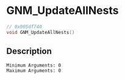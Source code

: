# GNM_UpdateAllNests
```c
// 0x005df740
void GNM_UpdateAllNests()
```
## Description
```
Minimum Arguments: 0
Maximum Arguments: 0
```
